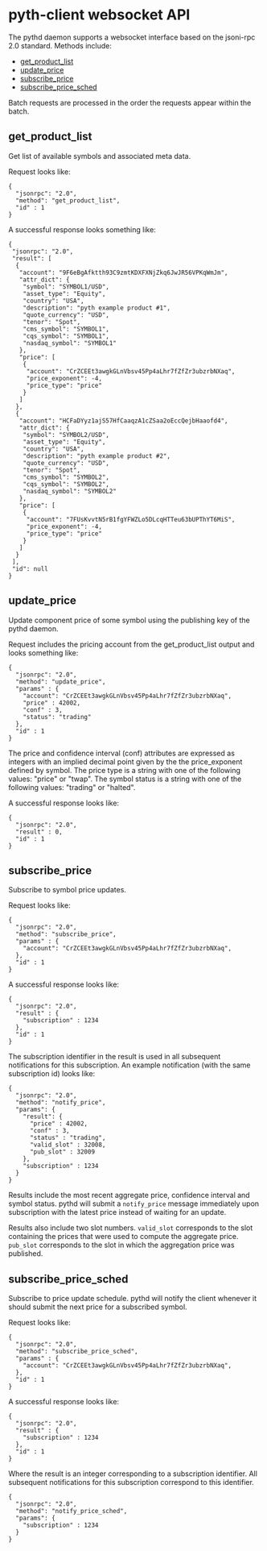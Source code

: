# pyth-client websocket API
The pythd daemon supports a websocket interface based on the jsoni-rpc 2.0 standard.  Methods include:

- [get_product_list](#get_product_list)
- [update_price](#update_price)
- [subscribe_price](#subscribe_price)
- [subscribe_price_sched](#subscribe_price_sched)

Batch requests are processed in the order the requests appear within the batch.

## get_product_list

Get list of available symbols and associated meta data.

Request looks like:
```
{
  "jsonrpc": "2.0",
  "method": "get_product_list",
  "id" : 1
}
```

A successful response looks something like:
```
{
 "jsonrpc": "2.0",
 "result": [
  {
   "account": "9F6eBgAfktth93C9zmtKDXFXNjZkq6JwJR56VPKqWmJm",
   "attr_dict": {
    "symbol": "SYMBOL1/USD",
    "asset_type": "Equity",
    "country": "USA",
    "description": "pyth example product #1",
    "quote_currency": "USD",
    "tenor": "Spot",
    "cms_symbol": "SYMBOL1",
    "cqs_symbol": "SYMBOL1",
    "nasdaq_symbol": "SYMBOL1"
   },
   "price": [
    {
     "account": "CrZCEEt3awgkGLnVbsv45Pp4aLhr7fZfZr3ubzrbNXaq",
     "price_exponent": -4,
     "price_type": "price"
    }
   ]
  },
  {
   "account": "HCFaDYyz1ajS57HfCaaqzA1cZSaa2oEccQejbHaaofd4",
   "attr_dict": {
    "symbol": "SYMBOL2/USD",
    "asset_type": "Equity",
    "country": "USA",
    "description": "pyth example product #2",
    "quote_currency": "USD",
    "tenor": "Spot",
    "cms_symbol": "SYMBOL2",
    "cqs_symbol": "SYMBOL2",
    "nasdaq_symbol": "SYMBOL2"
   },
   "price": [
    {
     "account": "7FUsKvvtN5rB1fgYFWZLo5DLcqHTTeu63bUPThYT6MiS",
     "price_exponent": -4,
     "price_type": "price"
    }
   ]
  }
 ],
 "id": null
}
```

## update_price

Update component price of some symbol using the publishing key of the pythd daemon.

Request includes the pricing account from the get_product_list output and looks something like:
```
{
  "jsonrpc": "2.0",
  "method": "update_price",
  "params" : {
    "account": "CrZCEEt3awgkGLnVbsv45Pp4aLhr7fZfZr3ubzrbNXaq",
    "price" : 42002,
    "conf" : 3,
    "status": "trading"
  },
  "id" : 1
}
```

The price and confidence interval (conf) attributes are expressed as integers with an implied decimal point given by the the price_exponent defined by symbol. The price type is a string with one of the following values: "price" or "twap". The symbol status is a string with one of the following values: "trading" or "halted".

A successful response looks like:
```
{
  "jsonrpc": "2.0",
  "result" : 0,
  "id" : 1
}
```

## subscribe_price

Subscribe to symbol price updates.

Request looks like:

```
{
  "jsonrpc": "2.0",
  "method": "subscribe_price",
  "params" : {
    "account": "CrZCEEt3awgkGLnVbsv45Pp4aLhr7fZfZr3ubzrbNXaq",
  },
  "id" : 1
}
```

A successful response looks like:

```
{
  "jsonrpc": "2.0",
  "result" : {
    "subscription" : 1234
  },
  "id" : 1
}
```

The subscription identifier in the result is used in all subsequent notifications for this subscription. An example notification (with the same subscription id) looks like:


```
{
  "jsonrpc": "2.0",
  "method": "notify_price",
  "params": {
    "result": {
      "price" : 42002,
      "conf" : 3,
      "status" : "trading",
      "valid_slot" : 32008,
      "pub_slot" : 32009
    },
    "subscription" : 1234
  }
}
```

Results include the most recent aggregate price, confidence interval and symbol status. pythd will submit a `notify_price` message immediately upon subscription with the latest price instead of waiting for an update.

Results also include two slot numbers. `valid_slot` corresponds to the slot containing the prices that were used to compute the aggregate price. `pub_slot` corresponds to the slot in which the aggregation price was published.

## subscribe_price_sched

Subscribe to price update schedule. pythd will notify the client whenever it should submit the next price for a subscribed symbol.

Request looks like:

```
{
  "jsonrpc": "2.0",
  "method": "subscribe_price_sched",
  "params" : {
    "account": "CrZCEEt3awgkGLnVbsv45Pp4aLhr7fZfZr3ubzrbNXaq",
  },
  "id" : 1
}
```

A successful response looks like:

```
{
  "jsonrpc": "2.0",
  "result" : {
    "subscription" : 1234
  },
  "id" : 1
}
```

Where the result is an integer corresponding to a subscription identifier. All subsequent notifications for this subscription correspond to this identifier.

```
{
  "jsonrpc": "2.0",
  "method": "notify_price_sched",
  "params": {
    "subscription" : 1234
  }
}
```
